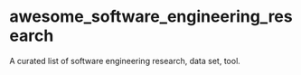 # awesome_software_engineering_research
A curated list of software engineering research, data set, tool.
